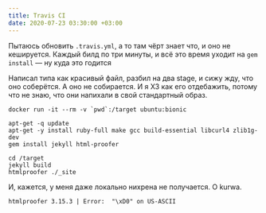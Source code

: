 ```yaml
---
title: Travis CI
date: 2020-07-23 03:30:00 +03:00
---
```

Пытаюсь обновить `.travis.yml`, а то там чёрт знает что, и оно не кешируется. Каждый билд по три минуты, и всё это время уходит на `gem install` — ну куда это годится

Написал типа как красивый файл, разбил на два stage, и сижу жду, что оно соберётся. А оно не собирается. И я ХЗ как его отдебажить, потому что не знаю, что они напихали в свой стандартный образ.

```
docker run -it --rm -v `pwd`:/target ubuntu:bionic

apt-get -q update
apt-get -y install ruby-full make gcc build-essential libcurl4 zlib1g-dev
gem install jekyll html-proofer

cd /target
jekyll build
htmlproofer ./_site
```

И, кажется, у меня даже локально нихрена не получается. O kurwa.

```
htmlproofer 3.15.3 | Error:  "\xD0" on US-ASCII
```
